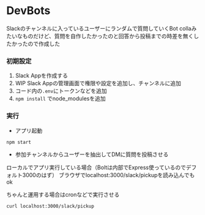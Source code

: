 # DevBots

Slackのチャンネルに入っているユーザーにランダムで質問していくBot
collaみたいなものだけど、質問を自作したかったのと回答から投稿までの時差を無くしたかったので作成した

### 初期設定

1. Slack Appを作成する
2. WIP Slack Appの管理画面で権限や設定を追加し、チャンネルに追加
3. コード内の`.env`にトークンなどを追加
4. `npm install` でnode_modulesを追加

### 実行

* アプリ起動

```
npm start
```


* 参加チャンネルからユーザーを抽出してDMに質問を投稿させる

ローカルでアプリ実行している場合（Boltは内部でExpress使っているのでデフォルト3000のはず）
ブラウザでlocalhost:3000/slack/pickupを読み込んでもok

ちゃんと運用する場合はcronなどで実行させる

```
curl localhost:3000/slack/pickup
```

